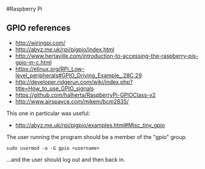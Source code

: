 #Raspberry Pi

## GPIO references
* http://wiringpi.com/
* http://abyz.me.uk/rpi/pigpio/index.html
* http://www.hertaville.com/introduction-to-accessing-the-raspberry-pis-gpio-in-c.html
* https://elinux.org/RPi_Low-level_peripherals#GPIO_Driving_Example_.28C.29
* http://developer.ridgerun.com/wiki/index.php?title=How_to_use_GPIO_signals
* https://github.com/halherta/RaspberryPi-GPIOClass-v2
* http://www.airspayce.com/mikem/bcm2835/

This one in particular was useful:
* http://abyz.me.uk/rpi/pigpio/examples.html#Misc_tiny_gpio

The user running the program should be a member of the "gpio" group.
````
sudo usermod -a -G gpio <username>
````
...and the user should log out and then back in.


